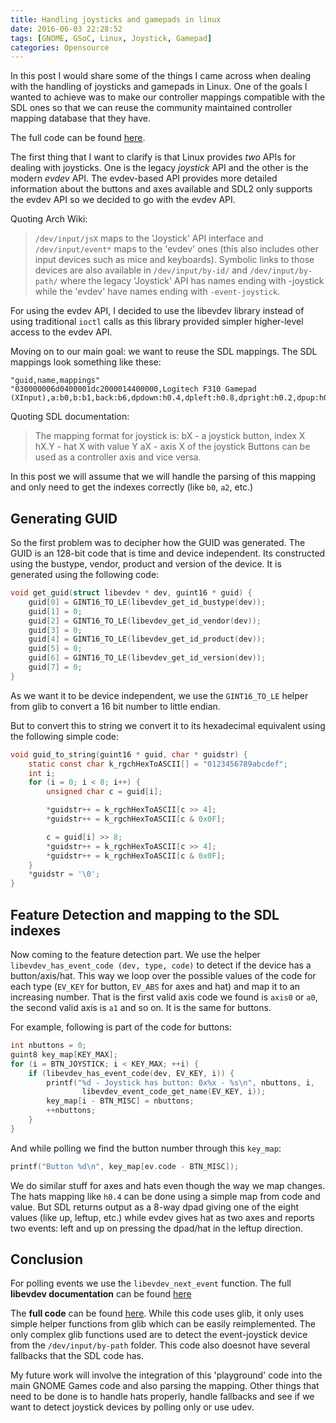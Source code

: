 ```yaml
---
title: Handling joysticks and gamepads in linux
date: 2016-06-03 22:28:52
tags: [GNOME, GSoC, Linux, Joystick, Gamepad]
categories: Opensource
---
```


In this post I would share some of the things I came across when dealing with
the handling of joysticks and gamepads in Linux. One of the goals I wanted to
achieve was to make our controller mappings compatible with the SDL ones so that
we can reuse the community maintained controller mapping database that they have.

<!--more-->

The full code can be found [here](https://gist.github.com/meghprkh/9cdce0cd4e0f41ce93413b250a207a55).

The first thing that I want to clarify is that Linux provides _two_ APIs for
dealing with joysticks. One is the legacy _joystick_ API and the other is the
modern _evdev_ API. The evdev-based API provides more detailed information about
the buttons and axes available and SDL2 only supports the evdev API so we
decided to go with the evdev API.

Quoting Arch Wiki:

> `/dev/input/jsX` maps to the 'Joystick' API interface and `/dev/input/event*`
> maps to the 'evdev' ones (this also includes other input devices such as mice
> and keyboards). Symbolic links to those devices are also available in
> `/dev/input/by-id/` and `/dev/input/by-path/` where the legacy 'Joystick' API
> has names ending with -joystick while the 'evdev' have names ending with
> `-event-joystick`.

For using the evdev API, I decided to use the libevdev library instead of using traditional `ioctl` calls as this library provided simpler higher-level access to the evdev API.

Moving on to our main goal: we want to reuse the SDL mappings. The SDL mappings look something like these:

```
"guid,name,mappings"
"030000006d0400001dc2000014400000,Logitech F310 Gamepad (XInput),a:b0,b:b1,back:b6,dpdown:h0.4,dpleft:h0.8,dpright:h0.2,dpup:h0.1,guide:b8,leftshoulder:b4,leftstick:b9,lefttrigger:a2,leftx:a0,lefty:a1,rightshoulder:b5,rightstick:b10,righttrigger:a5,rightx:a3,righty:a4,start:b7,x:b2,y:b3,"
```

Quoting SDL documentation:

> The mapping format for joystick is:
> bX - a joystick button, index X
> hX.Y - hat X with value Y
> aX - axis X of the joystick
> Buttons can be used as a controller axis and vice versa.

In this post we will assume that we will handle the parsing of this mapping and only need to get the indexes correctly (like `b0`, `a2`, etc.)

## Generating GUID

So the first problem was to decipher how the GUID was generated. The GUID is an 128-bit code that is time and device independent. Its constructed using the bustype, vendor, product and version of the device. It is generated using the following code:

```c
void get_guid(struct libevdev * dev, guint16 * guid) {
    guid[0] = GINT16_TO_LE(libevdev_get_id_bustype(dev));
    guid[1] = 0;
    guid[2] = GINT16_TO_LE(libevdev_get_id_vendor(dev));
    guid[3] = 0;
    guid[4] = GINT16_TO_LE(libevdev_get_id_product(dev));
    guid[5] = 0;
    guid[6] = GINT16_TO_LE(libevdev_get_id_version(dev));
    guid[7] = 0;
}
```

As we want it to be device independent, we use the `GINT16_TO_LE` helper from glib to convert a 16 bit number to little endian.

But to convert this to string we convert it to its hexadecimal equivalent using the following simple code:

```c
void guid_to_string(guint16 * guid, char * guidstr) {
    static const char k_rgchHexToASCII[] = "0123456789abcdef";
    int i;
    for (i = 0; i < 8; i++) {
        unsigned char c = guid[i];

        *guidstr++ = k_rgchHexToASCII[c >> 4];
        *guidstr++ = k_rgchHexToASCII[c & 0x0F];

        c = guid[i] >> 8;
        *guidstr++ = k_rgchHexToASCII[c >> 4];
        *guidstr++ = k_rgchHexToASCII[c & 0x0F];
    }
    *guidstr = '\0';
}
```

## Feature Detection and mapping to the SDL indexes

Now coming to the feature detection part. We use the helper `libevdev_has_event_code (dev, type, code)` to detect if the device has a button/axis/hat. This way we loop over the possible values of the code for each type (`EV_KEY` for button, `EV_ABS` for axes and hat) and map it to an increasing number. That is the first valid axis code we found is `axis0` or `a0`, the second valid axis is `a1` and so on. It is the same for buttons.

For example, following is part of the code for buttons:

```c
int nbuttons = 0;
guint8 key_map[KEY_MAX];
for (i = BTN_JOYSTICK; i < KEY_MAX; ++i) {
    if (libevdev_has_event_code(dev, EV_KEY, i)) {
        printf("%d - Joystick has button: 0x%x - %s\n", nbuttons, i,
                libevdev_event_code_get_name(EV_KEY, i));
        key_map[i - BTN_MISC] = nbuttons;
        ++nbuttons;
    }
}
```

And while polling we find the button number through this `key_map`:

```c
printf("Button %d\n", key_map[ev.code - BTN_MISC]);
```

We do similar stuff for axes and hats even though the way we map changes. The hats mapping like `h0.4` can be done using a simple map from code and value. But SDL returns output as a 8-way dpad giving one of the eight values (like up, leftup, etc.) while evdev gives hat as two axes and reports two events: left and up on pressing the dpad/hat in the leftup direction.

## Conclusion

For polling events we use the `libevdev_next_event` function. The full **libevdev documentation** can be found [here](https://www.freedesktop.org/software/libevdev/doc/latest/)

The **full code** can be found [here](https://gist.github.com/meghprkh/9cdce0cd4e0f41ce93413b250a207a55). While this code uses glib, it only uses simple helper functions from glib which can be easily reimplemented. The only complex glib functions used are to detect the event-joystick device from the `/dev/input/by-path` folder. This code also doesnot have several fallbacks that the SDL code has.

My future work will involve the integration of this 'playground' code into the main GNOME Games code and also parsing the mapping. Other things that need to be done is to handle hats properly, handle fallbacks and see if we want to detect joystick devices by polling only or use udev.
